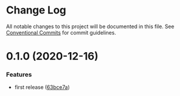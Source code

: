 # Change Log

All notable changes to this project will be documented in this file.
See [Conventional Commits](https://conventionalcommits.org) for commit guidelines.

# 0.1.0 (2020-12-16)


### Features

* first release ([63bce7a](https://github.com/patrykkarny/js-ts-monorepos/commit/63bce7ae158f7d7bfc090223a57a7c885707e5f1))
